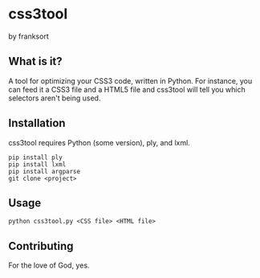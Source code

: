 css3tool
========
by franksort

What is it?
-----------

A tool for optimizing your CSS3 code, written in Python.  For instance,
you can feed it a CSS3 file and a HTML5 file and css3tool will tell you
which selectors aren't being used.

Installation
------------

css3tool requires Python (some version), ply, and lxml.

    pip install ply
    pip install lxml
    pip install argparse
    git clone <project>

Usage
-----

    python css3tool.py <CSS file> <HTML file>

Contributing
------------

For the love of God, yes.
